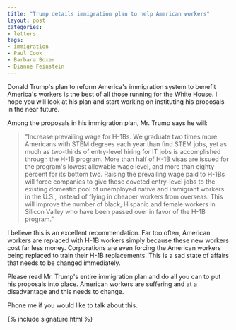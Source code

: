 ```yaml
---
title: "Trump details immigration plan to help American workers"
layout: post
categories:
- letters
tags:
- immigration
- Paul Cook
- Barbara Boxer
- Dianne Feinstein
---
```


Donald Trump's plan to reform America's immigration system to benefit America's workers is the best of all those running for the White House. I hope you will look at his plan and start working on instituting his proposals in the near future.

Among the proposals in his immigration plan, Mr. Trump says he will:

> "Increase prevailing wage for H-1Bs. We graduate two times more Americans with STEM degrees each year than find STEM jobs, yet as much as two-thirds of entry-level hiring for IT jobs is accomplished through the H-1B program. More than half of H-1B visas are issued for the program's lowest allowable wage level, and more than eighty percent for its bottom two. Raising the prevailing wage paid to H-1Bs will force companies to give these coveted entry-level jobs to the existing domestic pool of unemployed native and immigrant workers in the U.S., instead of flying in cheaper workers from overseas. This will improve the number of black, Hispanic and female workers in Silicon Valley who have been passed over in favor of the H-1B program."

I believe this is an excellent recommendation. Far too often, American workers are replaced with H-1B workers simply because these new workers cost far less money. Corporations are even forcing the American workers being replaced to train their H-1B replacements. This is a sad state of affairs that needs to be changed immediately.

Please read Mr. Trump's entire immigration plan and do all you can to put his proposals into place. American workers are suffering and at a disadvantage and this needs to change.

Phone me if you would like to talk about this.

{% include signature.html %}
